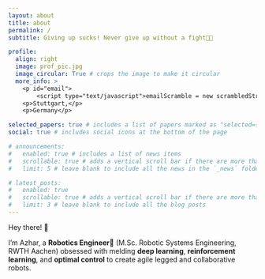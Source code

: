 ```yaml
---
layout: about
title: about
permalink: /
subtitle: Giving up sucks! Never give up without a fight💪🏽

profile:
  align: right
  image: prof_pic.jpg
  image_circular: True # crops the image to make it circular
  more_info: >
    <p id="email">
        <script type="text/javascript">emailScramble = new scrambledString(document.getElementById('email'),'emailScramble','cihagdarozmamlmf@.',[15,12,5,3,9,2,11,7,16,4,10,6,1,13,17,0,8,14]);</script><br></p>
    <p>Stuttgart,</p>
    <p>Germany</p>

selected_papers: true # includes a list of papers marked as "selected={true}"
social: true # includes social icons at the bottom of the page

# announcements:
#   enabled: true # includes a list of news items
#   scrollable: true # adds a vertical scroll bar if there are more than 3 news items
#   limit: 5 # leave blank to include all the news in the `_news` folder

# latest_posts:
#   enabled: true
#   scrollable: true # adds a vertical scroll bar if there are more than 3 new posts items
#   limit: 3 # leave blank to include all the blog posts
---
```


Hey there! 👋

I’m Azhar, a **Robotics Engineer🤖** (M.Sc. Robotic Systems Engineering, RWTH Aachen) obsessed with melding **deep learning**, **reinforcement learning**, and **optimal control** to create agile legged and collaborative robots.
